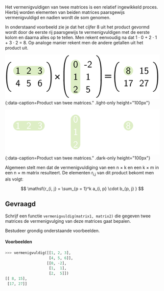 Het vermenigvuldigen van twee matrices is een relatief ingewikkeld proces. Hierbij worden elementen van beiden matrices paarsgewijs vermenigvuldigd en nadien wordt de som genomen. 

In onderstaand voorbeeld zie je dat het cijfer 8 uit het product gevormd wordt door de eerste rij paarsgewijs te vermenigvuldigen met de eerste kolom en daarna alles op te tellen. Men rekent eenvoudig na dat 1 · 0 + 2 · 1 + 3 · 2 = 8. Op analoge manier rekent men de andere getallen uit het product uit.

![Product van twee matrices.](media/image.png "Product van twee matrices."){:data-caption=Product van twee matrices." .light-only height="100px"}

![Product van twee matrices.](media/image_dark.png "Product van twee matrices."){:data-caption=Product van twee matrices." .dark-only height="100px"}

Algemeen stelt men dat de vermenigvuldiging van een n × k en een k × m in een n × m  matrix resulteert. De elementen r<sub>i,j</sub> van dit product bekomt men als volgt:

$$
\mathsf{r_{i, j} = \sum_{p = 1}^k a_{i, p} \cdot b_{p, j} }
$$


## Gevraagd
Schrijf een functie `vermenigvuldig(matrix1, matrix2)` die gegeven twee matrices de vermenigvulging van deze matrices gaat bepalen.

Bestudeer grondig onderstaande voorbeelden.

#### Voorbeelden

```python
>>> vermenigvuldig([[1, 2, 3], 
                    [4, 5, 6]],
                   [[0, -2], 
                    [1,  1],
                    [2,  5]])
[[ 8, 15],
 [17, 27]]
```